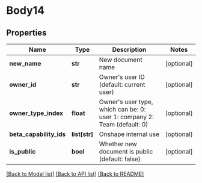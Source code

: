 # Body14

## Properties
Name | Type | Description | Notes
------------ | ------------- | ------------- | -------------
**new_name** | **str** | New document name | [optional] 
**owner_id** | **str** | Owner&#39;s user ID (default: current user) | [optional] 
**owner_type_index** | **float** | Owner&#39;s user type, which can be: 0: user 1: company 2: Team (default:           0) | [optional] 
**beta_capability_ids** | **list[str]** | Onshape internal use | [optional] 
**is_public** | **bool** | Whether new document is public (default: false) | [optional] 

[[Back to Model list]](../README.md#documentation-for-models) [[Back to API list]](../README.md#documentation-for-api-endpoints) [[Back to README]](../README.md)


